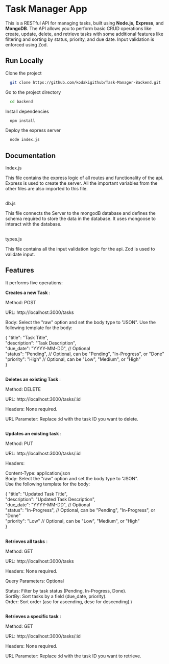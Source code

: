 
# Task Manager App

This is a RESTful API for managing tasks, built using **Node.js**, **Express**, and **MongoDB**. The API allows you to perform basic CRUD operations like create, update, delete, and retrieve tasks with some additional features like filtering and sorting by status, priority, and due date. Input validation is enforced using Zod.


## Run Locally

Clone the project

```bash
  git clone https://github.com/kodakigithub/Task-Manager-Backend.git
```

Go to the project directory

```bash
  cd backend
```

Install dependencies

```bash
  npm install
```

Deploy the express server
```bash
  node index.js
```

## Documentation

Index.js

This file contains the express logic of all routes and functionality of the api. Express is used to create the server. All the important variables from the other files are also imported to this file.

##

db.js

This file connects the Server to the mongodB database and defines the schema required to store the data in the database. It uses mongoose to interact with the database.

##

types.js

This file contains all the input validation logic for the api. Zod is used to validate input.

##

## Features

It performs five operations:

**Creates a new Task** :

Method: POST

URL: http://localhost:3000/tasks

Body: Select the "raw" option and set the body type to "JSON". Use the following template for the body:

{
  "title": "Task Title",\
  "description": "Task Description",\
  "due_date": "YYYY-MM-DD",  // Optional\
  "status": "Pending",       // Optional, can be "Pending", "In-Progress", or "Done"\
  "priority": "High"         // Optional, can be "Low", "Medium", or "High"\
}
##

**Deletes an existing Task** : 

Method: DELETE

URL: http://localhost:3000/tasks/:id

Headers: None required.

URL Parameter: Replace :id with the task ID you want to delete.
##

**Updates an existing task** :

Method: PUT

URL: http://localhost:3000/tasks/:id

Headers:

Content-Type: application/json\
Body: Select the "raw" option and set the body type to "JSON".\
Use the following template for the body:

{
  "title": "Updated Task Title",\
  "description": "Updated Task Description",\
  "due_date": "YYYY-MM-DD",  // Optional\
  "status": "In-Progress",   // Optional, can be "Pending", "In-Progress", or "Done"\
  "priority": "Low"          // Optional, can be "Low", "Medium", or "High"\
}

##

**Retrieves all tasks** :

Method: GET

URL: http://localhost:3000/tasks

Headers: None required.

Query Parameters: Optional

Status: Filter by task status (Pending, In-Progress, Done).\
SortBy: Sort tasks by a field (due_date, priority).\
Order: Sort order (asc for ascending, desc for descending).\

##

**Retrieves a specific task** :

Method: GET

URL: http://localhost:3000/tasks/:id

Headers: None required.

URL Parameter: Replace :id with the task ID you want to retrieve.


